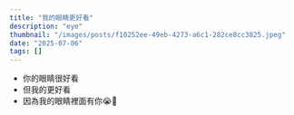 ```yaml
---
title: "我的眼睛更好看"
description: "eye"
thumbnail: "/images/posts/f10252ee-49eb-4273-a6c1-282ce8cc3825.jpeg"
date: "2025-07-06"
tags: []
---
```

- 你的眼睛很好看
- 但我的更好看
- 因為我的眼睛裡面有你😭🫵
